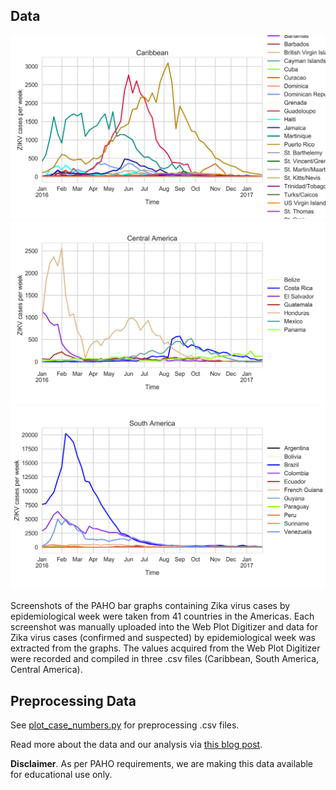 ## Data

![Caribbean](plots/Caribbean.png)
![Central America](plots/Central_America.png)
![South America](plots/South_America.png)

Screenshots of the PAHO bar graphs containing Zika virus cases by epidemiological week were taken from 41 countries in the Americas. Each screenshot was manually uploaded into the Web Plot Digitizer and data for Zika virus cases (confirmed and suspected) by epidemiological week was extracted from the graphs. The values acquired from the Web Plot Digitizer were recorded and compiled in three .csv files (Caribbean, South America, Central America).

## Preprocessing Data

See [plot_case_numbers.py](scripts/plot_case_numbers.py) for preprocessing .csv files.

Read more about the data and our analysis via [this blog post](http://andersen-lab.com/paho-zika-cases/).

**Disclaimer**. As per PAHO requirements, we are making this data available for educational use only.
